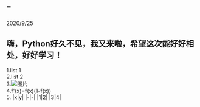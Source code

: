 # -
2020/9/25
## 嗨，Python好久不见，我又来啦，希望这次能好好相处，好好学习！
1.list 1\
2.list 2\
3.![图片]()\
4.f'(x)=f(x)(1-f(x))\
5.
|x|y|
|-|-|
|1|2|
|3|4|
